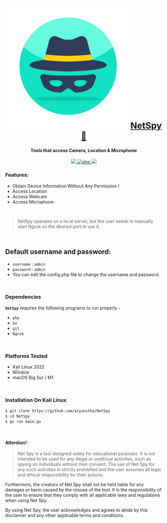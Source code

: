 <h1 align="center">
  <br>
  <a href="https://github.com/Aryanstha/NetSpy"><img width="400" height="400" src="https://github.com/Aryanstha/NetSpy/blob/main/web/favicon.png?raw=true"  alt="NetSpy">NetSpy🔎</a>

</h1>

<h4 align="center">Tools that access Camera, Location & Microphone</h4>

<p align="center">

  <a href="https://go.dev">
    <img src="https://img.shields.io/badge/Go-v1.19.2-blue">
  </a>
  <a href="https://php.net">
    <img src="https://img.shields.io/badge/php-8.2.1-darkblue"
         alt="php">
  </a>

  <a href="https://en.wikipedia.org/wiki/Linux">
    <img src="https://img.shields.io/badge/Platform-Linux-red">
  </a>

</p>


### Features:

- Obtain Device Information Without Any Permission !
- Access Location
- Access Webcam 
- Access Microphone 

<br>

> NetSpy operates on a local server, but the user needs to manually start Ngrok on the desired port to use it.
<br>

## Default username and password:
- `username` : `admin`
- `password` : `admin`
- You can edit the config.php file to change the username and password.
<br>

### Dependencies

**`NetSpy`** requires the following programs to run properly - 
- `php`
- `Go`
- `git`
- `Ngrok`

<br>

### Platforms Tested

- Kali Linux 2022 
- Window
- macOS Big Sur / M1 
<br>

### Installation On Kali Linux 


```bash
$ git clone https://github.com/aryanstha/NetSpy
$ cd NetSpy
$ go run main.go
```
<br>


#### Attention!:
>Net Spy is a tool designed solely for educational purposes. It is not intended to be used for any illegal or unethical activities, such as spying on individuals without their consent. The use of Net Spy for any such activities is strictly prohibited and the user assumes all legal and ethical responsibility for their actions.

Furthermore, the creators of Net Spy shall not be held liable for any damages or harm caused by the misuse of the tool. It is the responsibility of the user to ensure that they comply with all applicable laws and regulations when using Net Spy.

By using Net Spy, the user acknowledges and agrees to abide by this disclaimer and any other applicable terms and conditions.
</p>
